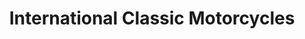 ---
title: "International Classic Motorcycles"
url: /errington/international-classic-motorcycles/
shop: Motorrad
---